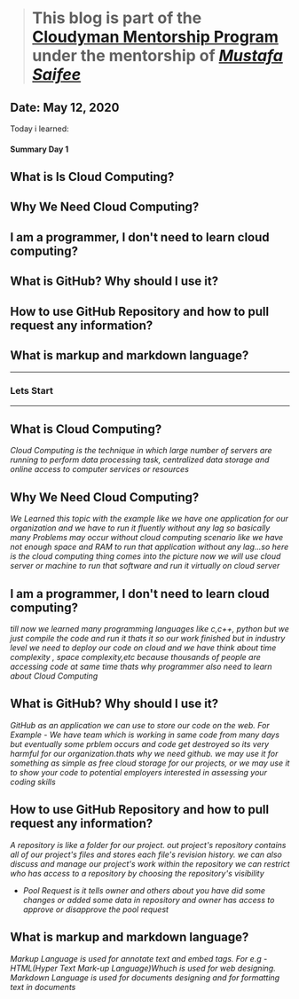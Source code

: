> # This blog is part of the **[Cloudyman Mentorship Program](https://t.co/78sRvCvYiO?amp=1)** under the mentorship of *[Mustafa Saifee](https://www.linkedin.com/in/saifeemustafaq/)*

## Date: May 12, 2020
Today i learned:

#### Summary Day 1 
## What is Is Cloud Computing?
## Why We Need Cloud Computing?
## I am a programmer, I don't need to learn cloud computing?
## What is GitHub? Why should I use it? 
## How to use GitHub Repository and how to pull request any information?
## What is markup and markdown language?
----

### Lets Start
----


## What is Cloud Computing?
*Cloud Computing is the technique in which large number of servers are running to perform data processing task, centralized data storage and online access to computer services or resources*
## Why We Need Cloud Computing?
*We Learned this topic with the example like we have one application for our organization and we have to run it fluently without any lag so basically many Problems may occur without cloud computing scenario like we have not enough space and RAM to run that application without any lag...so here is the cloud computing thing comes into the picture now we will use cloud server or machine to run that software and run it virtually on cloud server*
## I am a programmer, I don't need to learn cloud computing?
*till now we learned many programming languages like c,c++, python but we just compile the code and run it thats it so our work finished but in industry level we need to deploy our code on cloud and we have think about time complexity , space complexity,etc because thousands of people are accessing code at same time thats why programmer also need to learn about Cloud Computing*
## What is GitHub? Why should I use it? 
*GitHub as an application we can use to store our code on the web. For Example - We have team which is working in same code from many days but eventually some prblem occurs and code get destroyed so its very harmful for our organization.thats why we need github.
we may use it for something as simple as free cloud storage for our projects, or we may use it to show your code to potential employers interested in assessing your coding skills*

## How to use GitHub Repository and how to pull request any information?
*A repository is like a folder for our project. out project's repository contains all of our project's files and stores each file's revision history. we can also discuss and manage our project's work within the repository
we can restrict who has access to a repository by choosing the repository's visibility*
*  *Pool Request is it tells owner and others about you have did some changes or added some data in repository and owner has access to approve or disapprove the pool request*


## What is markup and markdown language?
*Markup Language is used for annotate text and embed tags.
For e.g - HTML(Hyper Text Mark-up Language)Whuch is used for web designing.
Markdown Language is used for documents designing and for formatting text in documents*
